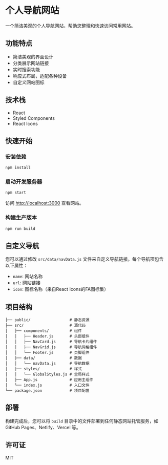 # 个人导航网站

一个简洁美观的个人导航网站，帮助您整理和快速访问常用网站。

## 功能特点

- 简洁美观的界面设计
- 分类展示网站链接
- 实时搜索功能
- 响应式布局，适配各种设备
- 自定义网站图标

## 技术栈

- React
- Styled Components
- React Icons

## 快速开始

### 安装依赖

```bash
npm install
```

### 启动开发服务器

```bash
npm start
```

访问 [http://localhost:3000](http://localhost:3000) 查看网站。

### 构建生产版本

```bash
npm run build
```

## 自定义导航

您可以通过修改 `src/data/navData.js` 文件来自定义导航链接。每个导航项包含以下属性：

- `name`: 网站名称
- `url`: 网站链接
- `icon`: 图标名称（来自React Icons的FA图标集）

## 项目结构

```
├── public/                 # 静态资源
├── src/                    # 源代码
│   ├── components/         # 组件
│   │   ├── Header.js       # 头部组件
│   │   ├── NavCard.js      # 导航卡片组件
│   │   ├── NavGrid.js      # 导航网格组件
│   │   └── Footer.js       # 页脚组件
│   ├── data/               # 数据
│   │   └── navData.js      # 导航数据
│   ├── styles/             # 样式
│   │   └── GlobalStyles.js # 全局样式
│   ├── App.js              # 应用主组件
│   └── index.js            # 入口文件
└── package.json            # 项目配置
```

## 部署

构建完成后，您可以将 `build` 目录中的文件部署到任何静态网站托管服务，如 GitHub Pages、Netlify、Vercel 等。

## 许可证

MIT
